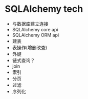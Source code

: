 # SQLAlchemy tech



- 与数据库建立连接
- SQLAlchemy core api
- SQLAlchemy ORM api
- 建表
- 表操作(增删改查)
- 外键
- 链式查询？
- join
- 索引
- 分页
- 过滤
- 序列化